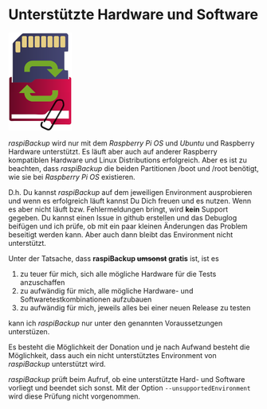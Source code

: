 # Unterstützte Hardware und Software

![raspiBackup icon](images/icons/Icon_rot_blau_final_128.png)

*raspiBackup* wird nur mit dem *Raspberry Pi OS* und *Ubuntu* und Raspberry Hardware
unterstützt. Es läuft aber auch auf anderer Raspberry kompatiblen Hardware und
Linux Distributions erfolgreich. Aber es ist zu beachten, dass *raspiBackup* die
beiden Partitionen /boot und /root benötigt, wie sie bei *Raspberry Pi OS* existieren.

D.h. Du kannst *raspiBackup* auf dem jeweiligen Environment ausprobieren und wenn
es erfolgreich läuft kannst Du Dich freuen und es nutzen. Wenn es aber nicht
läuft bzw. Fehlermeldungen bringt, wird **kein** Support gegeben. Du kannst einen
Issue in github erstellen und das Debuglog beifügen und ich prüfe, ob mit ein
paar kleinen Änderungen das Problem beseitigt werden kann. Aber auch dann
bleibt das Environment nicht unterstützt.

Unter der Tatsache, dass **raspiBackup ~~umsonst~~ gratis** ist, ist es

 1) zu teuer für mich, sich alle mögliche Hardware für die Tests anzuschaffen
 1) zu aufwändig für mich, alle mögliche Hardware- und Softwaretestkombinationen aufzubauen
 1) zu aufwändig für mich, jeweils alles bei einer neuen Release zu testen

kann ich *raspiBackup* nur unter den genannten Voraussetzungen unterstüzen.

Es besteht die Möglichkeit der Donation und je nach Aufwand besteht die Möglichkeit,
dass auch ein nicht unterstütztes Environment von *raspiBackup* unterstützt wird.

*raspiBackup* prüft beim Aufruf, ob eine unterstützte Hard- und Software vorliegt
und beendet sich sonst. Mit der Option `--unsupportedEnvironment` wird diese
Prüfung nicht vorgenommen.


[.status]: done
[.source]: https://linux-tips-and-tricks.de/de/raspibackupcategoried/608-unterstuetzte-hard-und-software/
[.source]: https://www.linux-tips-and-tricks.de/en/raspibackupcategorye/609-supported-hard-and-software/




